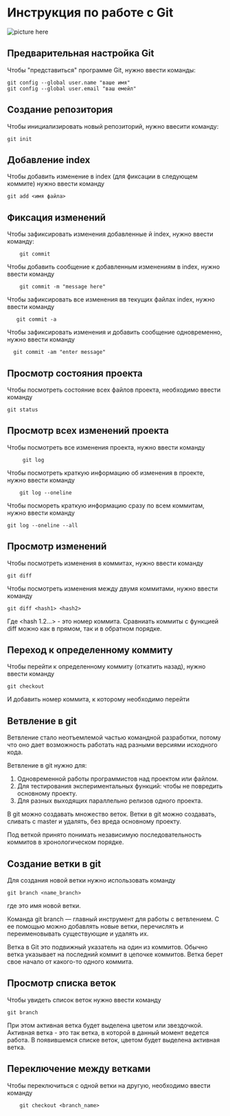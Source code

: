 # **Инструкция по работе с Git** 

![picture here](pict.jpg)

## Предварительная настройка Git

Чтобы "представиться" программе Git, нужно ввести команды:

    git config --global user.name "ваше имя"    
    git config --global user.email "ваш емейл"

 ## Создание репозитория

 Чтобы инициализировать новый репозиторий, нужно ввесити команду:
 
    git init

## Добавление index

Чтобы добавить изменение в index (для фиксации в следующем коммите) нужно ввести команду 

    git add <имя файла>

## Фиксация изменений

Чтобы зафиксировать изменения добавленные й index, нужно ввести команду:

        git commit

Чтобы добавить сообщение к добавленным изменениям в index, нужно ввести команду 

        git commit -m "message here"

Чтобы зафиксировать все изменения вв текущих файлах index, нужно ввести команду 

       git commit -a

Чтобы зафиксировать изменения и добавить сообщение одновременно, нужно ввести команду 

      git commit -am "enter message"

## Просмотр состояния проекта

Чтобы посмотреть состояние всех файлов проекта, необходимо ввести команду

    git status

## Просмотр всех изменений проекта

Чтобы посмотреть все изменения проекта, нужно ввести команду 

         git log

Чтобы посмотреть краткую информацию об изменения в проекте, нужно ввести команду 

        git log --oneline

Чтобы посмореть краткую информацию сразу по всем коммитам, нужно ввести команду

    git log --oneline --all

## Просмотр изменений 

Чтобы посмотреть изменения в коммитах, нужно ввести команду 

    git diff

Чтобы посмотреть изменения между двумя коммитами, нужно ввести команду 

    git diff <hash1> <hash2>

Где <hash 1.2...> - это номер коммита. Сравниать коммиты с функцией diff можно как в прямом, так и в обратном порядке. 

## Переход к определенному коммиту

Чтобы перейти к определенному коммиту (откатить назад), нужно ввести команду

    git checkout 

И добавить номер коммита, к которому необходимо перейти

## Ветвление в git 


Ветвление стало неотъемлемой частью командной разработки, потому что оно дает возможность работать над разными версиями исходного кода.

Ветвление в git нужно для:

1. Одновременной работы  программистов над проектом или файлом.
2. Для тестирования экспериментальных функций: чтобы не повредить основному проекту.
3. Для разных выходящих параллельно релизов одного проекта.

В git можно создавать множество веток.
Ветки в  git можно создавать, сливать с master и удалять, без вреда основному проекту.

Под веткой принято понимать независимую последовательность коммитов в хронологическом порядке.

## Создание ветки в git 

Для создания новой ветки нужно использовать команду 

    git branch <name_branch>

где <name> это имя новой ветки.

Команда git branch — главный инструмент для работы с ветвлением. С ее помощью можно добавлять новые ветки, перечислять и переименовывать существующие и удалять их.

Ветка в Git это подвижный указатель на один из коммитов. Обычно ветка указывает на последний коммит в цепочке коммитов. Ветка берет свое начало от какого-то одного коммита.

## Просмотр списка веток 

Чтобы увидеть список веток нужно ввести команду

    git branch

При этом активная ветка будет выделена цветом или звездочкой.
Активная ветка - это так ветка, в которой в данный момент ведется работа. 
В появившемся списке веток, цветом будет выделена активная ветка.


## Переключение между ветками

Чтобы переключиться с одной ветки на другую, необходимо ввести команду
    
        git checkout <branch_name>